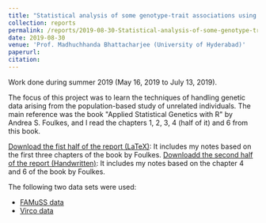 ```yaml
---
title: "Statistical analysis of some genotype-trait associations using R"
collection: reports
permalink: /reports/2019-08-30-Statistical-analysis-of-some-genotype-trait-associations-using-R
date: 2019-08-30
venue: 'Prof. Madhuchhanda Bhattacharjee (University of Hyderabad)'
paperurl: 
citation: 
---
```

Work done during summer 2019 (May 16, 2019 to July 13, 2019).

The focus of this project was to learn the techniques of handling genetic data arising from the population-based study of unrelated individuals. The main reference was the book "Applied Statistical Genetics with R" by Andrea S. Foulkes, and I read the chapters 1, 2, 3, 4 (half of it) and 6 from this book.

[Download the fist half of the report (LaTeX)](https://t-padma.github.io/files/summer-2019-first-half.pdf): It includes my notes based on the first three chapters of the book by Foulkes.
[Downloadd the second half of the report (Handwritten)](https://t-padma.github.io/files/summer-hand-written.pdf): It includes my notes based on the chapter 4 and 6 of the book by Foulkes.

The following two data sets were used:
* [FAMuSS data](https://t-padma.github.io/files/FMS_data.csv)
* [Virco data](https://t-padma.github.io/files/Virco_data.csv)
